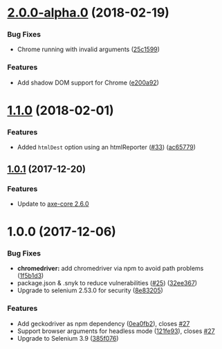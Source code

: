<a name="2.0.0-alpha.0"></a>
# [2.0.0-alpha.0](https://github.com/dequelabs/grunt-axe-webdriver/compare/v1.1.0...v2.0.0-alpha.0) (2018-02-19)


### Bug Fixes

* Chrome running with invalid arguments ([25c1599](https://github.com/dequelabs/grunt-axe-webdriver/commit/25c1599))


### Features

* Add shadow DOM support for Chrome ([e200a92](https://github.com/dequelabs/grunt-axe-webdriver/commit/e200a92))



<a name="1.1.0"></a>
# [1.1.0](https://github.com/dequelabs/grunt-axe-webdriver/compare/v1.0.1...v1.1.0) (2018-02-01)


### Features

* Added `htmlDest` option using an htmlReporter ([#33](https://github.com/dequelabs/grunt-axe-webdriver/issues/33)) ([ac65779](https://github.com/dequelabs/grunt-axe-webdriver/commit/ac65779))



<a name="1.0.1"></a>
## [1.0.1](https://github.com/dequelabs/grunt-axe-webdriver/compare/v1.0.0...v1.0.1) (2017-12-20)


### Features

* Update to [axe-core 2.6.0](https://github.com/dequelabs/axe-core/releases/tag/v2.6.0)

<a name="1.0.0"></a>
# 1.0.0 (2017-12-06)


### Bug Fixes

* **chromedriver:** add chromedriver via npm to avoid path problems ([1f5b1d3](https://github.com/dequelabs/grunt-axe-webdriver/commit/1f5b1d3))
* package.json & .snyk to reduce vulnerabilities ([#25](https://github.com/dequelabs/grunt-axe-webdriver/issues/25)) ([32ee367](https://github.com/dequelabs/grunt-axe-webdriver/commit/32ee367))
* Upgrade to selenium 2.53.0 for security ([8e83205](https://github.com/dequelabs/grunt-axe-webdriver/commit/8e83205))


### Features

* Add geckodriver as npm dependency ([0ea0fb2](https://github.com/dequelabs/grunt-axe-webdriver/commit/0ea0fb2)), closes [#27](https://github.com/dequelabs/grunt-axe-webdriver/issues/27)
* Support browser arguments for headless mode ([121fe93](https://github.com/dequelabs/grunt-axe-webdriver/commit/121fe93)), closes [#27](https://github.com/dequelabs/grunt-axe-webdriver/issues/27)
* Upgrade to Selenium 3.9 ([385f076](https://github.com/dequelabs/grunt-axe-webdriver/commit/385f076))

